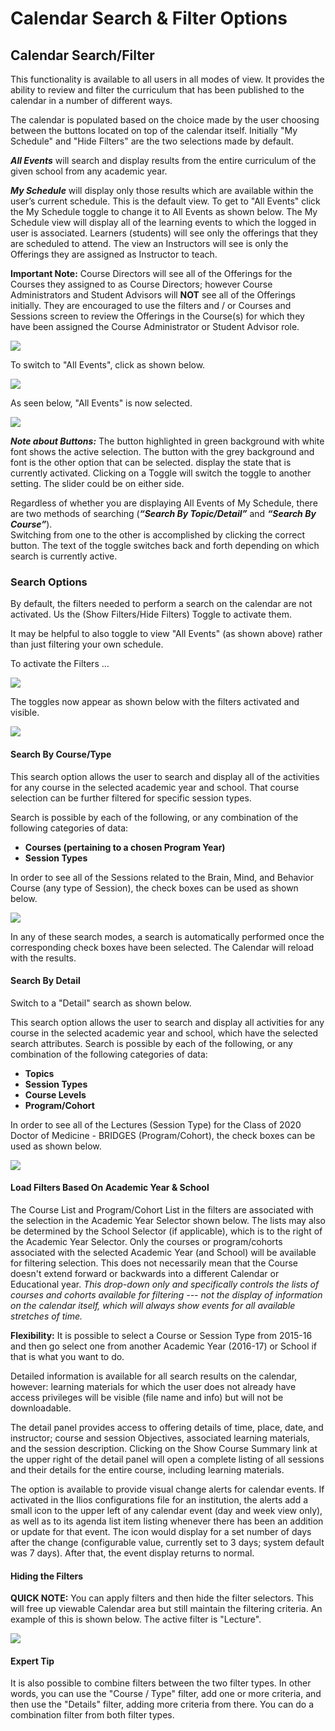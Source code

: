 # Calendar Search & Filter Options

## Calendar Search/Filter

This functionality is available to all users in all modes of view. It provides the ability to review and filter the curriculum that has been published to the calendar in a number of different ways.

The calendar is populated based on the choice made by the user choosing between the buttons located on top of the calendar itself. Initially "My Schedule" and "Hide Filters" are the two selections made by default.

_**All Events**_ will search and display results from the entire curriculum of the given school from any academic year.

_**My Schedule**_ will display only those results which are available within the user’s current schedule. This is the default view. To get to "All Events" click the My Schedule toggle to change it to All Events as shown below. The My Schedule view will display all of the learning events to which the logged in user is associated. Learners \(students\) will see only the offerings that they are scheduled to attend. The view an Instructors will see is only the Offerings they are assigned as Instructor to teach. 

**Important Note:** Course Directors will see all of the Offerings for the Courses they assigned to as Course Directors; however Course Administrators and Student Advisors will **NOT** see all of the Offerings initially. They are encouraged to use the filters and / or Courses and Sessions screen to review the Offerings in the Course\(s\) for which they have been assigned the Course Administrator or Student Advisor role.

![](../.gitbook/assets/dashbd1.png)

To switch to "All Events", click as shown below.

![](../.gitbook/assets/dashbd2.png)

As seen below, "All Events" is now selected.

![](../.gitbook/assets/dashbd3.png)

_**Note about Buttons:**_ The button highlighted in green background with white font shows the active selection. The button with the grey background and font is the other option that can be selected. display the state that is currently activated. Clicking on a Toggle will switch the toggle to another setting. The slider could be on either side.

Regardless of whether you are displaying All Events of My Schedule, there are two methods of searching \(_**“Search By Topic/Detail”**_ and _**“Search By Course”**_\).  
Switching from one to the other is accomplished by clicking the correct button. The text of the toggle switches back and forth depending on which search is currently active.

### Search Options

By default, the filters needed to perform a search on the calendar are not activated. Us the \(Show Filters/Hide Filters\) Toggle to activate them.

It may be helpful to also toggle to view "All Events" \(as shown above\) rather than just filtering your own schedule.

To activate the Filters ...

![](../.gitbook/assets/filters1.png)

The toggles now appear as shown below with the filters activated and visible.

![](../.gitbook/assets/filters2.png)

#### Search By Course/Type

This search option allows the user to search and display all of the activities for any course in the selected academic year and school. That course selection can be further filtered for specific session types.

Search is possible by each of the following, or any combination of the following categories of data:

* **Courses \(pertaining to a chosen Program Year\)** 
* **Session Types**

In order to see all of the Sessions related to the Brain, Mind, and Behavior Course \(any type of Session\), the check boxes can be used as shown below.

![](../.gitbook/assets/filters_course.jpg)

In any of these search modes, a search is automatically performed once the corresponding check boxes have been selected. The Calendar will reload with the results.

#### Search By Detail

Switch to a "Detail" search as shown below.

This search option allows the user to search and display all activities for any course in the selected academic year and school, which have the selected search attributes. Search is possible by each of the following, or any combination of the following categories of data:

* **Topics** 
* **Session Types**
* **Course Levels**
* **Program/Cohort**

In order to see all of the Lectures \(Session Type\) for the Class of 2020 Doctor of Medicine - BRIDGES \(Program/Cohort\), the check boxes can be used as shown below.

![](../.gitbook/assets/show_filters_3.jpg)

#### Load Filters Based On Academic Year & School

The Course List and Program/Cohort List in the filters are associated with the selection in the Academic Year Selector shown below. The lists may also be determined by the School Selector \(if applicable\), which is to the right of the Academic Year Selector. Only the courses or program/cohorts associated with the selected Academic Year \(and School\) will be available for filtering selection. This does not necessarily mean that the Course doesn't extend forward or backwards into a different Calendar or Educational year. _This drop-down only and specifically controls the lists of courses and cohorts available for filtering --- not the display of information on the calendar itself, which will always show events for all available stretches of time._

**Flexibility:** It is possible to select a Course or Session Type from 2015-16 and then go select one from another Academic Year \(2016-17\) or School if that is what you want to do.

Detailed information is available for all search results on the calendar, however: learning materials for which the user does not already have access privileges will be visible \(file name and info\) but will not be downloadable.

The detail panel provides access to offering details of time, place, date, and instructor; course and session Objectives, associated learning materials, and the session description. Clicking on the Show Course Summary link at the upper right of the detail panel will open a complete listing of all sessions and their details for the entire course, including learning materials.

The option is available to provide visual change alerts for calendar events. If activated in the Ilios configurations file for an institution, the alerts add a small icon to the upper left of any calendar event \(day and week view only\), as well as to its agenda list item listing whenever there has been an addition or update for that event. The icon would display for a set number of days after the change \(configurable value, currently set to 3 days; system default was 7 days\). After that, the event display returns to normal.

#### Hiding the Filters

**QUICK NOTE:** You can apply filters and then hide the filter selectors. This will free up viewable Calendar area but still maintain the filtering criteria. An example of this is shown below. The active filter is "Lecture".

![](../.gitbook/assets/day_view_multi.jpg)

#### Expert Tip

It is also possible to combine filters between the two filter types. In other words, you can use the "Course / Type" filter, add one or more criteria, and then use the "Details" filter, adding more criteria from there. You can do a combination filter from both filter types.

